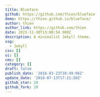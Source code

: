 ```yaml
---
title: Blueface
github: https://github.com/thien/blueface
demo: https://thien.github.io/blueface/
author: thien
author_link: https://github.com/thien
date: 2023-11-30T13:08:54.980Z
description: A minimalist Jekyll theme.
ssg:
  - Jekyll
css: []
ui: []
cms: []
category: []
draft: false
publish_date: '2016-03-23T10:49:06Z'
update_date: '2018-07-13T17:11:58Z'
github_star: 28
github_fork: 28
---
```

